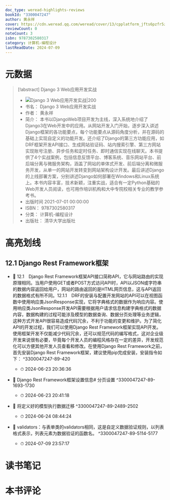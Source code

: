 ```yaml
---
doc_type: weread-highlights-reviews
bookId: "3300047247"
author: 黄永祥
cover: https://cdn.weread.qq.com/weread/cover/13/cpplatform_jfts6pzfr5znedvyve3s8e/t7_cpplatform_jfts6pzfr5znedvyve3s8e1675241852.jpg
reviewCount: 0
noteCount: 3
isbn: 9787302580317
category: 计算机-编程设计
lastReadDate: 2024-07-09
---
```

# 元数据
> [!abstract] Django 3 Web应用开发实战
> - ![ Django 3 Web应用开发实战|200](https://cdn.weread.qq.com/weread/cover/13/cpplatform_jfts6pzfr5znedvyve3s8e/t7_cpplatform_jfts6pzfr5znedvyve3s8e1675241852.jpg)
> - 书名： Django 3 Web应用开发实战
> - 作者： 黄永祥
> - 简介： 本书以DjangoWeb项目开发为主线，深入系统地介绍了Django3在Web开发中的应用。从网站开发入门开始，逐步深入讲述Django框架的各功能要点，每个功能要点从源码角度分析，并在源码的基础上实现自定义的功能开发。还介绍了Django的第三方功能应用，如DRF框架开发API接口、生成网站验证码、站内搜索引擎、第三方网站实现账号注册、异步任务和定时任务、即时通信实现在线聊天。本书提供了4个实战案例，包括信息反馈平台、博客系统、音乐网站平台、前后端分离与微服务架构，涵盖了网站的单体式开发、前后端分离和微服务开发，从单一的网站开发转变到网站架构设计开发。最后讲述Django的上线部署方案，分别讲述Django如何部署在Windows和Linux系统上。本书内容丰富，技术新颖，注重实战，适合有一定Python基础的Web开发人员阅读，也可用作培训机构和大中专院校相关专业的教学参考书。
> - 出版时间 2021-07-01 00:00:00
> - ISBN： 9787302580317
> - 分类： 计算机-编程设计
> - 出版社： 清华大学出版社

# 高亮划线

## 12.1 Django Rest Framework框架


- 📌 12.1　Django Rest Framework框架API接口简称API，它与网站路由的实现原理相同。当用户使用GET或者POST方式访问API时，API以JSON或字符串的数据内容返回给用户，网站的路由返回的是HTML网页信息，这与API返回的数据格式有所不同。12.1.1　DRF的安装与配置开发网站的API可以在视图函数中使用响应类JsonResponse实现，它将字典格式的数据作为响应内容。使用响应类JsonResponse开发API需要根据用户请求信息构建字典格式的数据内容，数据构建的过程可能涉及模型的数据查询、数据分页处理等业务逻辑，这种方式开发API很容易造成代码冗余，不利于功能的变更和维护。为了简化API的开发过程，我们可以使用Django Rest Framework框架实现API开发。使用框架开发不仅能减少代码冗余，还可以规范代码的编写格式，这对企业级开发来说很有必要，毕竟每个开发人员的编程风格存在一定的差异，开发规范化可以方便其他开发人员查看和修改。在使用Django Rest Framework之前，首先安装Django Rest Framework框架，建议使用pip完成安装，安装指令如下： ^3300047247-89-420
    - ⏱ 2024-06-23 20:36:36 

- 📌 Django Rest Framework框架设置信息# 分页设置 ^3300047247-89-1693-1730
    - ⏱ 2024-06-23 20:41:18 

- 📌 将定义好的模型执行数据迁移 ^3300047247-89-2489-2502
    - ⏱ 2024-06-24 08:44:24 

- 📌 validators：与表单类的validators相同，这是自定义数据验证规则，以列表格式表示，列表元素为数据验证的函数名。 ^3300047247-89-5114-5177
    - ⏱ 2024-07-09 23:57:17 
# 读书笔记

# 本书评论
